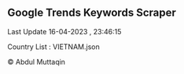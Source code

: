 

## Google Trends Keywords Scraper 
 
Last Update 16-04-2023 , 23:46:15

Country List :
VIETNAM.json



© Abdul Muttaqin 
